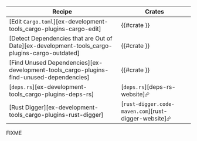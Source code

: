 | Recipe | Crates |
|--------|--------|
| [Edit `Cargo.toml`][ex-development-tools_cargo-plugins-cargo-edit] | {{#crate }} |
| [Detect Dependencies that are Out of Date][ex-development-tools_cargo-plugins-cargo-outdated] | {{#crate }} |
| [Find Unused Dependencies][ex-development-tools_cargo-plugins-find-unused-dependencies] | {{#crate }} |
| [`deps.rs`][ex-development-tools_cargo-plugins-deps-rs] | [`deps.rs`][deps-rs-website]⮳ |
| [Rust Digger][ex-development-tools_cargo-plugins-rust-digger] | [`rust-digger.code-maven.com`][rust-digger-website]⮳ |

<div class="hidden">
FIXME
</div>
